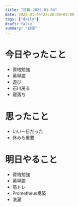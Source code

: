 ```yaml
---
title: "日報-2025-01-04"
date: 2025-01-04T23:20:00+09:00
tags: ["daily"]
draft: false
summary: "日報"
---
```


# 今日やったこと
- 資格勉強
- 英単語
- 遊び
- 石川戻る
- 寝落ち

# 思ったこと
- いい一日だった
- 休みも重要

# 明日やること
- 資格勉強
- 英単語
- 筋トレ
- Prometheus構築
- 洗濯